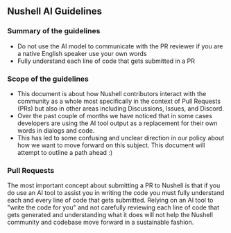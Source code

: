 
## Nushell AI Guidelines

### Summary of the guidelines

- Do not use the AI model to communicate with the PR reviewer if you are a native English speaker
use your own words
- Fully understand each line of code that gets submitted in a PR

### Scope of the guidelines

- This document is about how Nushell contributors interact with the community as a whole
most specifically in the context of Pull Requests (PRs) but also in other areas
including Discussions, Issues, and Discord.
- Over the past couple of months we have noticed that in some cases developers
are using the AI tool output as a replacement for their own words in dialogs
and code.
- This has led to some confusing and unclear direction in our policy about
how we want to move forward on this subject.  This document will attempt
to outline a path ahead :)

### Pull Requests

The most important concept about submitting a PR to Nushell is that if
you do use an AI tool to assist you in writing the code you must fully
understand each and every line of code that gets submitted.  Relying
on an AI tool to "write the code for you" and not carefully reviewing
each line of code that gets generated and understanding what it does
will not help the Nushell community and codebase move forward in a sustainable
fashion.
